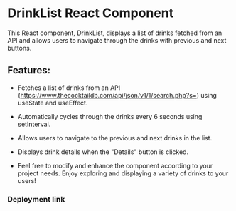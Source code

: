 # DrinkList React Component
This React component, DrinkList, displays a list of drinks fetched from an API and allows users to navigate through the drinks with previous and next buttons. 

## Features:
- Fetches a list of drinks from an API (https://www.thecocktaildb.com/api/json/v1/1/search.php?s=) using useState and useEffect.
- Automatically cycles through the drinks every 6 seconds using setInterval.
- Allows users to navigate to the previous and next drinks in the list.
- Displays drink details when the "Details" button is clicked.

- Feel free to modify and enhance the component according to your project needs. Enjoy exploring and displaying a variety of drinks to your users! 

### Deployment link 

